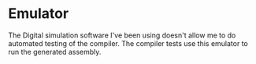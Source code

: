 # Emulator

The Digital simulation software I've been using doesn't allow me to do automated testing of the compiler.
The compiler tests use this emulator to run the generated assembly.